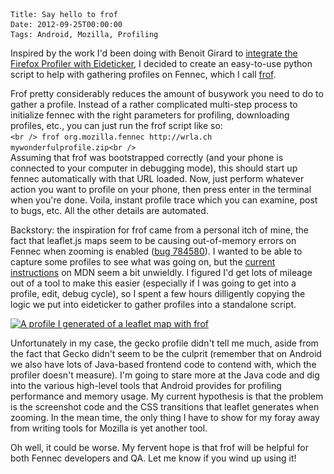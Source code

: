     Title: Say hello to frof
    Date: 2012-09-25T00:00:00
    Tags: Android, Mozilla, Profiling

Inspired by the work I'd been doing with Benoit Girard to [integrate the Firefox Profiler with Eideticker][1], I decided to create an easy-to-use python script to help with gathering profiles on Fennec, which I call [frof][2].

Frof pretty considerably reduces the amount of busywork you need to do to gather a profile. Instead of a rather complicated multi-step process to initialize fennec with the right parameters for profiling, downloading profiles, etc., you can just run the frof script like so:  
`<br /> frof org.mozilla.fennec http://wrla.ch mywonderfulprofile.zip<br /> `  
Assuming that frof was bootstrapped correctly (and your phone is connected to your computer in debugging mode), this should start up fennec automatically with that URL loaded. Now, just perform whatever action you want to profile on your phone, then press enter in the terminal when you're done. Voila, instant profile trace which you can examine, post to bugs, etc. All the other details are automated.

Backstory: the inspiration for frof came from a personal itch of mine, the fact that leaflet.js maps seem to be causing out-of-memory errors on Fennec when zooming is enabled ([bug 784580][3]). I wanted to be able to capture some profiles to see what was going on, but the [current instructions][4] on MDN seem a bit unwieldly. I figured I'd get lots of mileage out of a tool to make this easier (especially if I was going to get into a profile, edit, debug cycle), so I spent a few hours dilligently copying the logic we put into eideticker to gather profiles into a standalone script.

<a href="http://wrla.ch/blog/2012/09/say-hello-to-frof/frof-profile-leaflet/" rel="attachment wp-att-760"><img src="/files/2012/09/frof-profile-leaflet.png" alt="A profile I generated of a leaflet map with frof" title="frof profile leaflet" width="703" height="365" class="alignnone size-full wp-image-760" srcset="/files/2012/09/frof-profile-leaflet-300x155.png 300w, /files/2012/09/frof-profile-leaflet.png 703w" sizes="(max-width: 703px) 100vw, 703px" /></a>

Unfortunately in my case, the gecko profile didn't tell me much, aside from the fact that Gecko didn't seem to be the culprit (remember that on Android we also have lots of Java-based frontend code to contend with, which the profiler doesn't measure). I'm going to stare more at the Java code and dig into the various high-level tools that Android provides for profiling performance and memory usage. My current hypothesis is that the problem is the screenshot code and the CSS transitions that leaflet generates when zooming. In the mean time, the only thing I have to show for my foray away from writing tools for Mozilla is yet another tool.

Oh well, it could be worse. My fervent hope is that frof will be helpful for both Fennec developers and QA. Let me know if you wind up using it!

[1]: http://wrla.ch/blog/2012/09/more-eideticker-happenings-profiling-and-startup-testing/
[2]: https://github.com/wlach/frof
[3]: https://bugzilla.mozilla.org/show_bug.cgi?id=784580
[4]: https://developer.mozilla.org/en-US/docs/Performance/Profiling_with_the_Built-in_Profiler#Profiling_Firefox_mobile
